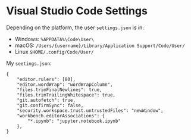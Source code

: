 # Visual Studio Code Settings

Depending on the platform, the user `settings.json` is in:

* Windows:  `%APPDATA%\Code\User\`
* macOS: `/Users/{username}/Library/Application Support/Code/User/`
* Linux `$HOME/.config/Code/User/`

My `seetings.json`:

```
{
    "editor.rulers": [80],
    "editor.wordWrap": "wordWrapColumn",
    "files.trimFinalNewlines": true,
    "files.trimTrailingWhitespace": true,
    "git.autofetch": true,
    "git.confirmSync": false,
    "security.workspace.trust.untrustedFiles": "newWindow",
    "workbench.editorAssociations": {
        "*.ipynb": "jupyter.notebook.ipynb"
    },
}
```
